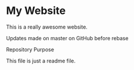 # My Website

This is a really awesome website.

Updates made on master on GitHub before rebase

Repository Purpose

This file is just a readme file.
